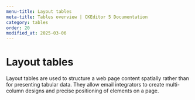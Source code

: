 ```yaml
---
menu-title: Layout tables
meta-title: Tables overview | CKEditor 5 Documentation
category: tables
order: 20
modified_at: 2025-03-06
---
```


# Layout tables

Layout tables are used to structure a web page content spatially rather than for presenting tabular data. They allow email integrators to create multi-column designs and precise positioning of elements on a page.
